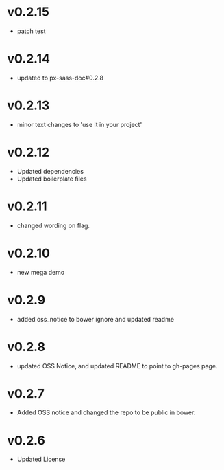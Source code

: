 
v0.2.15
==================
* patch test

v0.2.14
==============================
* updated to px-sass-doc#0.2.8

v0.2.13
==============================
* minor text changes to 'use it in your project'

v0.2.12
==============================
* Updated dependencies
* Updated boilerplate files

v0.2.11
==============================
* changed wording on flag.

v0.2.10
==============================
* new mega demo

v0.2.9
==============================
* added oss_notice to bower ignore and updated readme

v0.2.8
==============================
* updated OSS Notice, and updated README to point to gh-pages page.

v0.2.7
==============================
* Added OSS notice and changed the repo to be public in bower.

v0.2.6
=======================
* Updated License
